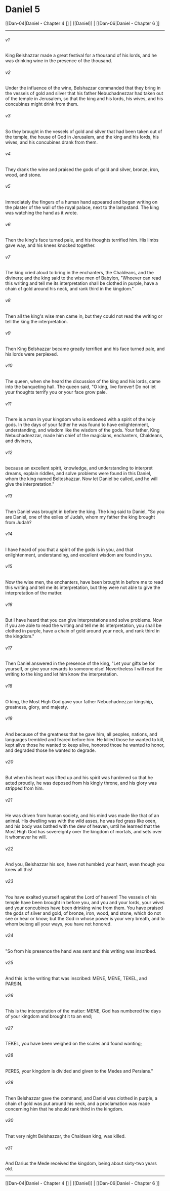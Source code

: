 # Daniel 5

[[Dan-04|Daniel - Chapter 4 ]] | [[Daniel]] | [[Dan-06|Daniel - Chapter 6 ]]
***

###### v1
King Belshazzar made a great festival for a thousand of his lords, and he was drinking wine in the presence of the thousand.
###### v2
Under the influence of the wine, Belshazzar commanded that they bring in the vessels of gold and silver that his father Nebuchadnezzar had taken out of the temple in Jerusalem, so that the king and his lords, his wives, and his concubines might drink from them.
###### v3
So they brought in the vessels of gold and silver that had been taken out of the temple, the house of God in Jerusalem, and the king and his lords, his wives, and his concubines drank from them.
###### v4
They drank the wine and praised the gods of gold and silver, bronze, iron, wood, and stone.
###### v5
Immediately the fingers of a human hand appeared and began writing on the plaster of the wall of the royal palace, next to the lampstand. The king was watching the hand as it wrote.
###### v6
Then the king's face turned pale, and his thoughts terrified him. His limbs gave way, and his knees knocked together.
###### v7
The king cried aloud to bring in the enchanters, the Chaldeans, and the diviners; and the king said to the wise men of Babylon, "Whoever can read this writing and tell me its interpretation shall be clothed in purple, have a chain of gold around his neck, and rank third in the kingdom."
###### v8
Then all the king's wise men came in, but they could not read the writing or tell the king the interpretation.
###### v9
Then King Belshazzar became greatly terrified and his face turned pale, and his lords were perplexed.
###### v10
The queen, when she heard the discussion of the king and his lords, came into the banqueting hall. The queen said, "O king, live forever! Do not let your thoughts terrify you or your face grow pale.
###### v11
There is a man in your kingdom who is endowed with a spirit of the holy gods. In the days of your father he was found to have enlightenment, understanding, and wisdom like the wisdom of the gods. Your father, King Nebuchadnezzar, made him chief of the magicians, enchanters, Chaldeans, and diviners,
###### v12
because an excellent spirit, knowledge, and understanding to interpret dreams, explain riddles, and solve problems were found in this Daniel, whom the king named Belteshazzar. Now let Daniel be called, and he will give the interpretation."
###### v13
Then Daniel was brought in before the king. The king said to Daniel, "So you are Daniel, one of the exiles of Judah, whom my father the king brought from Judah?
###### v14
I have heard of you that a spirit of the gods is in you, and that enlightenment, understanding, and excellent wisdom are found in you.
###### v15
Now the wise men, the enchanters, have been brought in before me to read this writing and tell me its interpretation, but they were not able to give the interpretation of the matter.
###### v16
But I have heard that you can give interpretations and solve problems. Now if you are able to read the writing and tell me its interpretation, you shall be clothed in purple, have a chain of gold around your neck, and rank third in the kingdom."
###### v17
Then Daniel answered in the presence of the king, "Let your gifts be for yourself, or give your rewards to someone else! Nevertheless I will read the writing to the king and let him know the interpretation.
###### v18
O king, the Most High God gave your father Nebuchadnezzar kingship, greatness, glory, and majesty.
###### v19
And because of the greatness that he gave him, all peoples, nations, and languages trembled and feared before him. He killed those he wanted to kill, kept alive those he wanted to keep alive, honored those he wanted to honor, and degraded those he wanted to degrade.
###### v20
But when his heart was lifted up and his spirit was hardened so that he acted proudly, he was deposed from his kingly throne, and his glory was stripped from him.
###### v21
He was driven from human society, and his mind was made like that of an animal. His dwelling was with the wild asses, he was fed grass like oxen, and his body was bathed with the dew of heaven, until he learned that the Most High God has sovereignty over the kingdom of mortals, and sets over it whomever he will.
###### v22
And you, Belshazzar his son, have not humbled your heart, even though you knew all this!
###### v23
You have exalted yourself against the Lord of heaven! The vessels of his temple have been brought in before you, and you and your lords, your wives and your concubines have been drinking wine from them. You have praised the gods of silver and gold, of bronze, iron, wood, and stone, which do not see or hear or know; but the God in whose power is your very breath, and to whom belong all your ways, you have not honored.
###### v24
"So from his presence the hand was sent and this writing was inscribed.
###### v25
And this is the writing that was inscribed: MENE, MENE, TEKEL, and PARSIN.
###### v26
This is the interpretation of the matter: MENE, God has numbered the days of your kingdom and brought it to an end;
###### v27
TEKEL, you have been weighed on the scales and found wanting;
###### v28
PERES, your kingdom is divided and given to the Medes and Persians."
###### v29
Then Belshazzar gave the command, and Daniel was clothed in purple, a chain of gold was put around his neck, and a proclamation was made concerning him that he should rank third in the kingdom.
###### v30
That very night Belshazzar, the Chaldean king, was killed.
###### v31
And Darius the Mede received the kingdom, being about sixty-two years old.

***

[[Dan-04|Daniel - Chapter 4 ]] | [[Daniel]] | [[Dan-06|Daniel - Chapter 6 ]]

